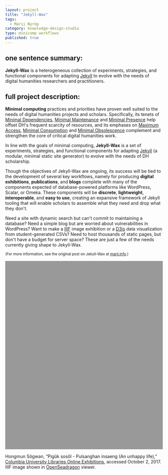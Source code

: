 ```yaml
---
layout: project
title: "Jekyll-Wax"
tags:
  - Marii Nyröp
category: knowledge-design-studio
type: minicomp workflows
published: true
---
```

<style>#post a { color: #3dbbff;}</style>

## __one sentence summary:__

__Jekyll-Wax__ is a heterogeneous collection of experiments, strategies, and functional components for adapting [Jekyll](http://jekyllrb.com) to evolve with the needs of digital humanities researchers and practitioners.

## __full project description:__

**Minimal computing** practices and priorities have proven well suited to the needs of digital humanities projects and scholars. Specifically, its tenets of [Minimal Dependencies](http://go-dh.github.io/mincomp/thoughts/2016/10/03/tldr#minimal-dependencies), [Minimal Maintenance](http://go-dh.github.io/mincomp/thoughts/2016/10/03/tldr#minimal-maintenance) and [Minimal Presence](http://go-dh.github.io/mincomp/thoughts/2016/10/03/tldr#minimal-presence) help offset DH's frequent scarcity of resources, and its emphases on [Maximum Access](http://go-dh.github.io/mincomp/thoughts/2016/10/03/tldr#maximum-access), [Minimal Consumption](http://go-dh.github.io/mincomp/thoughts/2016/10/03/tldr#minimal-use) and [Minimal Obsolescence](http://go-dh.github.io/mincomp/thoughts/2016/10/03/tldr#minimal-obsolescence) complement and strengthen the core of critical digital humanities work.

In line with the goals of minimal computing, **Jekyll-Wax** is a set of experiments, strategies, and functional components for adapting [Jekyll](http://jekyllrb.com) (a modular, minimal static site generator) to evolve with the needs of DH scholarship.

Though the objectives of Jekyll-Wax are ongoing, its success will be tied to the development of several key workflows, namely for producing **digital exhibitions**, **publications**, and **blogs** complete with many of the components expected of database-powered platforms like WordPress, Scalar, or Omeka. These components will be **discrete**, **lightweight**, **interoperable**, and **easy to use**, creating an expansive framework of Jekyll tooling that will enable scholars to assemble what they need and drop what they don't.

Need a site with dynamic search but can't commit to maintaining a database? Need a simple blog but are worried about vulnerabilities in WordPress? Want to make a [IIIF](http://iiif.io/) image exhibition or a [D3js](https://d3js.org/) data visualization from student-generated CSVs? Need to host thousands of static pages, but don't have a budget for server space? These are just a few of the needs currently giving shape to Jekyll-Wax.

<sup>(For more information, see the original post on Jekyll-Wax at [marii.info](http://marii.info/projects/wax).)</sup>

<div id="openseadragon1" style="height:600px;background-color:#999;margin:15px 0px 10px 0px;"></div>
<script src="https://cdn.jsdelivr.net/npm/openseadragon@2.3.1/build/openseadragon/openseadragon.min.js"></script>

<script type="text/javascript">
    var viewer = OpenSeadragon({
      showNavigationControl: false,
      id: "openseadragon1",
      tileSources: "https://derivativo-1.library.columbia.edu/iiif/2/ldpd:113768/info.json"
    });
</script>
Hongmun Sŏgwan, “Pigŭk sosŏl - Pulsanghan insaeng (An unhappy life),” [Columbia University Libraries Online Exhibitions](https://dlc.library.columbia.edu/catalog/ldpd:113768), accessed October 2, 2017. IIIF image shown in [OpenSeadragon](https://openseadragon.github.io/) viewer.
